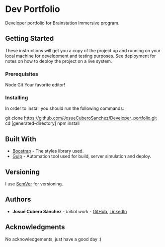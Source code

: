 # Dev Portfolio

Developer portfolio for Brainstation Immersive program.

## Getting Started

These instructions will get you a copy of the project up and running on your local machine for development and testing purposes. See deployment for notes on how to deploy the project on a live system.

### Prerequisites

Node
Git
Your favorite editor!

### Installing

In order to install you should run the following commands:

git clone https://github.com/JosueCuberoSanchez/Developer_portfolio.git
cd [generated-directory]
npm install

## Built With

* [Boostrap](https://getbootstrap.com/) - The styles library used.
* [Gulp](https://gulpjs.com/) - Automation tool used for build, server simulation and deploy.


## Versioning

I use [SemVer](http://semver.org/) for versioning.

## Authors

* **Josué Cubero Sánchez** - *Initial work* - [GitHub](https://github.com/JosueCuberoSanchez), [LinkedIn](https://www.linkedin.com/in/josuecuberosanchez/)

## Acknowledgments

No acknowledgements, just have a good day :)